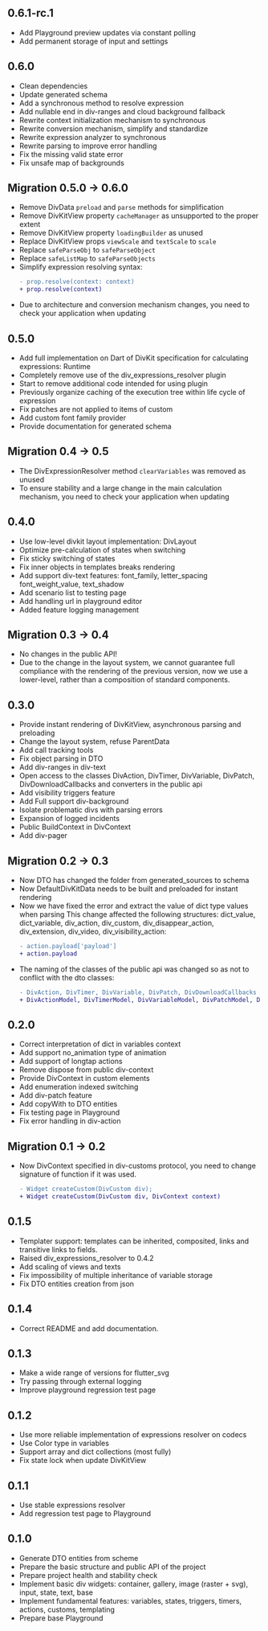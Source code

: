 ## 0.6.1-rc.1

* Add Playground preview updates via constant polling
* Add permanent storage of input and settings

## 0.6.0

* Clean dependencies
* Update generated schema
* Add a synchronous method to resolve expression
* Add nullable end in div-ranges and cloud background fallback
* Rewrite context initialization mechanism to synchronous
* Rewrite conversion mechanism, simplify and standardize
* Rewrite expression analyzer to synchronous
* Rewrite parsing to improve error handling
* Fix the missing valid state error
* Fix unsafe map of backgrounds

## Migration 0.5.0 → 0.6.0
* Remove DivData `preload` and `parse` methods for simplification
* Remove DivKitView property `cacheManager` as unsupported to the proper extent
* Remove DivKitView property `loadingBuilder` as unused
* Replace DivKitView props `viewScale` and `textScale` to `scale`
* Replace `safeParseObj` to `safeParseObject`
* Replace `safeListMap` to `safeParseObjects`
* Simplify expression resolving syntax:
  ```diff
  - prop.resolve(context: context)
  + prop.resolve(context)
  ```
* Due to architecture and conversion mechanism changes, 
  you need to check your application when updating

## 0.5.0

* Add full implementation on Dart of DivKit specification for calculating expressions: Runtime
* Completely remove use of the div_expressions_resolver plugin
* Start to remove additional code intended for using plugin
* Previously organize caching of the execution tree within life cycle of expression
* Fix patches are not applied to items of custom
* Add custom font family provider
* Provide documentation for generated schema

## Migration 0.4 → 0.5
* The DivExpressionResolver method `clearVariables` was removed as unused
* To ensure stability and a large change in the main calculation mechanism,
  you need to check your application when updating

## 0.4.0

* Use low-level divkit layout implementation: DivLayout
* Optimize pre-calculation of states when switching
* Fix sticky switching of states
* Fix inner objects in templates breaks rendering
* Add support div-text features: font_family, letter_spacing font_weight_value, text_shadow
* Add scenario list to testing page
* Add handling url in playground editor
* Added feature logging management


## Migration 0.3 → 0.4

* No changes in the public API!
* Due to the change in the layout system, we cannot guarantee full compliance with the rendering
  of the previous version, now we use a lower-level, rather than a composition of standard components.

## 0.3.0

* Provide instant rendering of DivKitView, asynchronous parsing and preloading
* Change the layout system, refuse ParentData
* Add call tracking tools
* Fix object parsing in DTO
* Add div-ranges in div-text
* Open access to the classes DivAction, DivTimer, DivVariable, DivPatch, DivDownloadCallbacks and
  converters in the public api
* Add visibility triggers feature
* Add Full support div-background
* Isolate problematic divs with parsing errors
* Expansion of logged incidents
* Public BuildContext in DivContext
* Add div-pager

## Migration 0.2 → 0.3

* Now DTO has changed the folder from generated_sources to schema
* Now DefaultDivKitData needs to be built and preloaded for instant rendering
* Now we have fixed the error and extract the value of dict type values when parsing
  This change affected the following structures: dict_value, dict_variable, div_action, div_custom,
  div_disappear_action, div_extension, div_video, div_visibility_action:
  ```diff
  - action.payload['payload']
  + action.payload
  ```
* The naming of the classes of the public api was changed so as not to conflict with the dto
  classes:
  ```diff
  - DivAction, DivTimer, DivVariable, DivPatch, DivDownloadCallbacks
  + DivActionModel, DivTimerModel, DivVariableModel, DivPatchModel, DivDownloadCallbacksModel
  ```
  
## 0.2.0

* Correct interpretation of dict in variables context
* Add support no_animation type of animation
* Add support of longtap actions
* Remove dispose from public div-context
* Provide DivContext in custom elements
* Add enumeration indexed switching
* Add div-patch feature
* Add copyWith to DTO entities
* Fix testing page in Playground
* Fix error handling in div-action

## Migration 0.1 → 0.2

* Now DivContext specified in div-customs protocol, you need to change signature of function if it
  was used.
  ```diff
  - Widget createCustom(DivCustom div);
  + Widget createCustom(DivCustom div, DivContext context)
  ```
  
## 0.1.5

* Templater support: templates can be inherited, composited, links and transitive links to fields.
* Raised div_expressions_resolver to 0.4.2
* Add scaling of views and texts
* Fix impossibility of multiple inheritance of variable storage
* Fix DTO entities creation from json

## 0.1.4

* Correct README and add documentation.

## 0.1.3

* Make a wide range of versions for flutter_svg
* Try passing through external logging
* Improve playground regression test page

## 0.1.2

* Use more reliable implementation of expressions resolver on codecs
* Use Color type in variables
* Support array and dict collections (most fully)
* Fix state lock when update DivKitView

## 0.1.1

* Use stable expressions resolver
* Add regression test page to Playground

## 0.1.0

* Generate DTO entities from scheme
* Prepare the basic structure and public API of the project
* Prepare project health and stability check
* Implement basic div widgets: container, gallery, image (raster + svg), input, state, text, base
* Implement fundamental features: variables, states, triggers, timers, actions, customs, templating
* Prepare base Playground